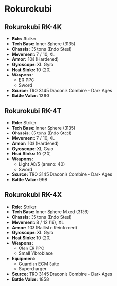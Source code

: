 # Rokurokubi
## Rokurokubi RK-4K
- **Role:** Striker
- **Tech Base:** Inner Sphere (3135)
- **Chassis:** 35 tons (Endo Steel)
- **Movement:** 7 / 10, XL
- **Armor:** 108 (Hardened)
- **Gyroscope:** XL Gyro
- **Heat Sinks:** 10 (20)
- **Weapons:**
  - ER PPC
  - Sword
- **Source:** TRO 3145 Draconis Combine - Dark Ages
- **Battle Value:** 1286

## Rokurokubi RK-4T
- **Role:** Striker
- **Tech Base:** Inner Sphere (3135)
- **Chassis:** 35 tons (Endo Steel)
- **Movement:** 7 / 10, XL
- **Armor:** 108 (Hardened)
- **Gyroscope:** XL Gyro
- **Heat Sinks:** 10 (20)
- **Weapons:**
  - Light AC/5 (ammo: 40)
  - Sword
- **Source:** TRO 3145 Draconis Combine - Dark Ages
- **Battle Value:** 998

## Rokurokubi RK-4X
- **Role:** Striker
- **Tech Base:** Inner Sphere Mixed (3136)
- **Chassis:** 35 tons (Endo Steel)
- **Movement:** 8 / 12 (16), XL
- **Armor:** 108 (Ballistic Reinforced)
- **Gyroscope:** XL Gyro
- **Heat Sinks:** 10 (20)
- **Weapons:**
  - Clan ER PPC
  - Small Vibroblade
- **Equipment:**
  - Guardian ECM Suite
  - Supercharger
- **Source:** TRO 3145 Draconis Combine - Dark Ages
- **Battle Value:** 1858

